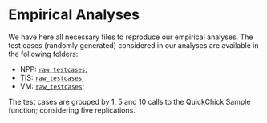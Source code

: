 # Empirical Analyses

We have here all necessary files to reproduce our empirical analyses. The test cases (randomly generated) considered in our analyses are available in the following folders:

- NPP: [`raw_testcases`](https://github.com/igormeira/DFRScoq/tree/master/analyses/npp_srciror/raw_testcases);
- TIS: [`raw_testcases`](https://github.com/igormeira/DFRScoq/tree/master/analyses/tis_srciror/raw_testcases);
- VM: [`raw_testcases`](https://github.com/igormeira/DFRScoq/tree/master/analyses/vm_srciror/raw_testcases);

The test cases are grouped by 1, 5 and 10 calls to the QuickChick Sample function; considering five replications.
